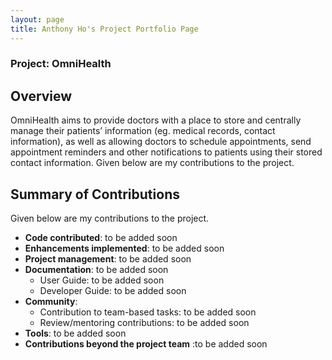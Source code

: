 ```yaml
---
layout: page
title: Anthony Ho's Project Portfolio Page
---
```


### Project: OmniHealth

## Overview
OmniHealth aims to provide doctors with a place to store and centrally manage their patients’ information (eg. medical records, contact information), as well as allowing doctors to schedule appointments, send appointment reminders and other notifications to patients using their stored contact information.
Given below are my contributions to the project.

## Summary of Contributions

Given below are my contributions to the project.

* **Code contributed**: to be added soon
* **Enhancements implemented**: to be added soon
* **Project management**: to be added soon
* **Documentation**: to be added soon
  * User Guide: to be added soon
  * Developer Guide: to be added soon 
* **Community**:
  * Contribution to team-based tasks: to be added soon 
  * Review/mentoring contributions: to be added soon
* **Tools**: to be added soon
* **Contributions beyond the project team** :to be added soon
